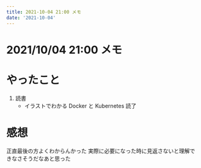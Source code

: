 ```yaml
---
title: 2021-10-04 21:00 メモ
date: '2021-10-04'
---
```


# 2021/10/04 21:00 メモ

# やったこと

1. 読書
   - イラストでわかる Docker と Kubernetes 読了

# 感想

正直最後の方よくわからんかった
実際に必要になった時に見返さないと理解できなさそうだなあと思った
